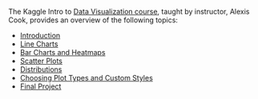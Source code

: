 The Kaggle Intro to [Data Visualization course](https://www.kaggle.com/learn/data-visualization), taught by instructor, Alexis Cook, provides an overview of the following topics:

* [Introduction](https://github.com/zbraiterman/kaggle-course-notebooks/blob/main/data-visualization/exercise-hello-seaborn.ipynb)
* [Line Charts](https://github.com/zbraiterman/kaggle-course-notebooks/blob/main/data-visualization/exercise-line-charts.ipynb)
* [Bar Charts and Heatmaps](https://github.com/zbraiterman/kaggle-course-notebooks/blob/main/data-visualization/exercise-bar-charts-and-heatmaps.ipynb)
* [Scatter Plots](https://github.com/zbraiterman/kaggle-course-notebooks/blob/main/data-visualization/exercise-scatter-plots.ipynb)
* [Distributions](https://github.com/zbraiterman/kaggle-course-notebooks/blob/main/data-visualization/exercise-distributions.ipynb)
* [Choosing Plot Types and Custom Styles](https://github.com/zbraiterman/kaggle-course-notebooks/blob/main/data-visualization/exercise-choosing-plot-types-and-custom-styles.ipynb)
* [Final Project]()
